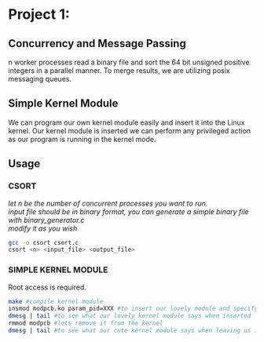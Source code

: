 # Project 1: 
## Concurrency and Message Passing

n worker processes read a binary file and sort the 64 bit unsigned positive integers in a parallel manner.
To merge results, we are utilizing posix messaging queues.

## Simple Kernel Module

We can program our own kernel module easily and insert it into the Linux kernel. Our kernel module is inserted we can perform any privileged action as our program is running in the kernel mode.


## Usage

### CSORT
_let n be the number of concurrent processes you want to run._  
_input file should be in binary format, you can generate a simple binary file with binary_generator.c_  
_modify it as you wish_  
```bash
gcc -o csort csort.c
csort <n> <input_file> <output_file>
``` 

### SIMPLE KERNEL MODULE
Root access is required.
```bash
make #compile kernel module  
insmod modpcb.ko param_pid=XXX #to insert our lovely module and specify a process id to inspect, (change XXX)   
dmesg | tail #to see what our lovely kernel module says when inserted  
rmmod modpcb #lets remove it from the kernel  
dmesg | tail #to see what our cute kernel module says when leaving us :(  
```


